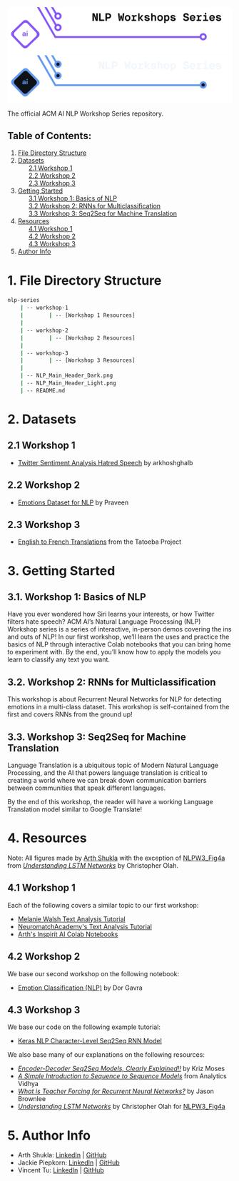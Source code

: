 ![Header for Workshop 3: Seq 2 Seq for Translation](./NLP_Main_Header_Light.png#gh-light-mode-only)
![Header for Workshop 3: Seq 2 Seq for Translation](./NLP_Main_Header_Dark.png#gh-dark-mode-only)

The official ACM AI NLP Workshop Series repository.

## Table of Contents:

<div class="alert alert-block alert-info">
<ol>
    <li><a href="#1-file-directory-structure">File Directory Structure</a></li>
    <li>
        <a href="#2-datasets">Datasets</a>
        <ul type="none">
            <li><a href="#21-workshop-1">2.1 Workshop 1</a></li>
            <li><a href="#22-workshop-2">2.2 Workshop 2</a></li>
            <li><a href="#23-workshop-3">2.3 Workshop 3</a></li>
        </ul>
    </li>
    <li>
        <a href="#3-getting-started">Getting Started</a>
        <ul type="none">
            <li><a href="#31-workshop-1-basics-of-nlp">3.1 Workshop 1: Basics of NLP</a></li>
            <li><a href="#32-workshop-2-rnns-for-multiclassification">3.2 Workshop 2: RNNs for Multiclassification</a></li>
            <li><a href="#33-workshop-3-seq2seq-for-machine-translation">3.3 Workshop 3: Seq2Seq for Machine Translation</a></li>
        </ul>
    </li>
    <li>
        <a href="#4-resources">Resources</a>
        <ul type="none">
            <li><a href="#41-workshop-1">4.1 Workshop 1</a></li>
            <li><a href="#42-workshop-2">4.2 Workshop 2</a></li>
            <li><a href="#43-workshop-3">4.3 Workshop 3</a></li>
        </ul>
    </li>
    <li><a href="#5-author-info">Author Info</a></li>
</ol>
</div>

# 1. File Directory Structure

```bash
nlp-series
    | -- workshop-1
    |        | -- [Workshop 1 Resources]
    |
    | -- workshop-2
    |        | -- [Workshop 2 Resources]
    |
    | -- workshop-3
    |        | -- [Workshop 3 Resources]
    | 
    | -- NLP_Main_Header_Dark.png
    | -- NLP_Main_Header_Light.png
    | -- README.md
```

# 2. Datasets

## 2.1 Workshop 1
- [Twitter Sentiment Analysis Hatred Speech](https://www.kaggle.com/datasets/arkhoshghalb/twitter-sentiment-analysis-hatred-speech) by arkhoshghalb

## 2.2 Workshop 2
- [Emotions Dataset for NLP](https://www.kaggle.com/datasets/praveengovi/emotions-dataset-for-nlp) by Praveen

## 2.3 Workshop 3
- [English to French Translations](http://www.manythings.org/anki) from the Tatoeba Project


# 3. Getting Started

## 3.1. Workshop 1: Basics of NLP

Have you ever wondered how Siri learns your interests, or how Twitter filters hate speech? ACM AI’s Natural Language Processing (NLP) Workshop series is a series of interactive, in-person demos covering the ins and outs of NLP!  In our first workshop, we’ll learn the uses and practice the basics of NLP through interactive Colab notebooks that you can bring home to experiment with. By the end, you’ll know how to apply the models you learn to classify any text you want.

## 3.2. Workshop 2: RNNs for Multiclassification

This workshop is about Recurrent Neural Networks for NLP for detecting emotions in a multi-class dataset. This workshop is self-contained from the first and covers RNNs from the ground up!

## 3.3. Workshop 3: Seq2Seq for Machine Translation

Language Translation is a ubiquitous topic of Modern Natural Language Processing, and the AI that powers language translation is critical to creating a world where we can break down communication barriers between communities that speak different languages.

By the end of this workshop, the reader will have a working Language Translation model similar to Google Translate!


# 4. Resources

Note: All figures made by [Arth Shukla](#5-author-info) with the exception of [NLPW3_Fig4a](./workshop-3/figures/NLPW3_Fig4a.png) from [*Understanding LSTM Networks*](https://colah.github.io/posts/2015-08-Understanding-LSTMs/) by Christopher Olah.

## 4.1 Workshop 1

Each of the following covers a similar topic to our first workshop:
- [Melanie Walsh Text Analysis Tutorial](https://melaniewalsh.github.io/Intro-Cultural-Analytics/05-Text-Analysis/04-Sentiment-Analysis.html#) 
- [NeuromatchAcademy's Text Analysis Tutorial](https://github.com/NeuromatchAcademy/course-content-dl/tree/main/tutorials)
- [Arth's Inspirit AI Colab Notebooks](https://drive.google.com/drive/folders/1y7R_lD8-OAyMD6oecoShiDl23ke5Nai0)

## 4.2 Workshop 2

We base our second workshop on the following notebook:
- [Emotion Classification (NLP)](https://www.kaggle.com/code/dorgavra/emotion-classification-nlp/notebook) by Dor Gavra

## 4.3 Workshop 3

We base our code on the following example tutorial:
- [Keras NLP Character-Level Seq2Seq RNN Model](https://keras.io/examples/nlp/lstm_seq2seq/)

We also base many of our explanations on the following resources:
- [*Encoder-Decoder Seq2Seq Models, Clearly Explained!!*](https://medium.com/analytics-vidhya/encoder-decoder-seq2seq-models-clearly-explained-c34186fbf49b) by Kriz Moses
- [*A Simple Introduction to Sequence to Sequence Models*](https://www.analyticsvidhya.com/blog/2020/08/a-simple-introduction-to-sequence-to-sequence-models/#:~:text=Sequence%20to%20Sequence%20) from Analytics Vidhya
- [*What is Teacher Forcing for Recurrent Neural Networks?*](https://machinelearningmastery.com/teacher-forcing-for-recurrent-neural-networks/) by Jason Brownlee
- [*Understanding LSTM Networks*](https://colah.github.io/posts/2015-08-Understanding-LSTMs/) by Christopher Olah for [NLPW3_Fig4a](./workshop-3/figures/NLPW3_Fig4a.png)


# 5. Author Info

- Arth Shukla: [LinkedIn](https://www.linkedin.com/in/arth-shukla/) | [GitHub](https://github.com/arth-shukla)
- Jackie Piepkorn: [LinkedIn](https://www.linkedin.com/in/jackie-piepkorn-70295418a/) | [GitHub](https://github.com/jackiepiepkorn)
- Vincent Tu: [LinkedIn](https://www.linkedin.com/in/vincent-tu-422b18208/) | [GitHub](https://github.com/alckasoc)
